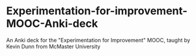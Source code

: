 # Experimentation-for-improvement-MOOC-Anki-deck
An Anki deck for the "Experimentation for Improvement" MOOC, taught by Kevin Dunn from McMaster University
